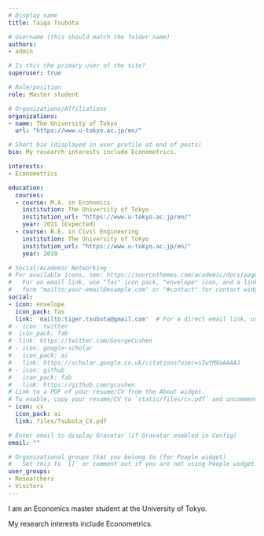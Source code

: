 ```yaml
---
# Display name
title: Taiga Tsubota

# Username (this should match the folder name)
authors:
- admin

# Is this the primary user of the site?
superuser: true

# Role/position
role: Master student

# Organizations/Affiliations
organizations:
- name: The University of Tokyo
  url: "https://www.u-tokyo.ac.jp/en/"

# Short bio (displayed in user profile at end of posts)
bio: My research interests include Econometrics.

interests:
- Econometrics

education:
  courses:
  - course: M.A. in Economics
    institution: The University of Tokyo
    institution_url: "https://www.u-tokyo.ac.jp/en/"
    year: 2021 (Expected)
  - course: B.E. in Civil Engineering
    institution: The University of Tokyo
    institution_url: "https://www.u-tokyo.ac.jp/en/"
    year: 2019

# Social/Academic Networking
# For available icons, see: https://sourcethemes.com/academic/docs/page-builder/#icons
#   For an email link, use "fas" icon pack, "envelope" icon, and a link in the
#   form "mailto:your-email@example.com" or "#contact" for contact widget.
social:
- icon: envelope
  icon_pack: fas
  link: 'mailto:tiger.tsubota@gmail.com'  # For a direct email link, use "mailto:test@example.org".
# - icon: twitter
#  icon_pack: fab
#  link: https://twitter.com/GeorgeCushen
# - icon: google-scholar
#   icon_pack: ai
#   link: https://scholar.google.co.uk/citations?user=sIwtMXoAAAAJ
# - icon: github
#   icon_pack: fab
#   link: https://github.com/gcushen
# Link to a PDF of your resume/CV from the About widget.
# To enable, copy your resume/CV to `static/files/cv.pdf` and uncomment the lines below.
- icon: cv
  icon_pack: ai
  link: files/Tsubota_CV.pdf

# Enter email to display Gravatar (if Gravatar enabled in Config)
email: ""

# Organizational groups that you belong to (for People widget)
#   Set this to `[]` or comment out if you are not using People widget.
user_groups:
- Researchers
- Visitors
---
```


I am an Economics master student at the University of Tokyo.

My research interests include Econometrics.
